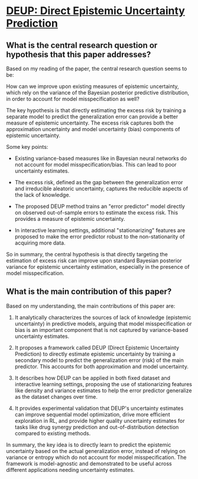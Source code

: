 # [DEUP: Direct Epistemic Uncertainty Prediction](https://arxiv.org/abs/2102.08501v4)

## What is the central research question or hypothesis that this paper addresses?

 Based on my reading of the paper, the central research question seems to be: 

How can we improve upon existing measures of epistemic uncertainty, which rely on the variance of the Bayesian posterior predictive distribution, in order to account for model misspecification as well?

The key hypothesis is that directly estimating the excess risk by training a separate model to predict the generalization error can provide a better measure of epistemic uncertainty. The excess risk captures both the approximation uncertainty and model uncertainty (bias) components of epistemic uncertainty.

Some key points:

- Existing variance-based measures like in Bayesian neural networks do not account for model misspecification/bias. This can lead to poor uncertainty estimates.

- The excess risk, defined as the gap between the generalization error and irreducible aleatoric uncertainty, captures the reducible aspects of the lack of knowledge.

- The proposed DEUP method trains an "error predictor" model directly on observed out-of-sample errors to estimate the excess risk. This provides a measure of epistemic uncertainty.

- In interactive learning settings, additional "stationarizing" features are proposed to make the error predictor robust to the non-stationarity of acquiring more data.

So in summary, the central hypothesis is that directly targeting the estimation of excess risk can improve upon standard Bayesian posterior variance for epistemic uncertainty estimation, especially in the presence of model misspecification.


## What is the main contribution of this paper?

 Based on my understanding, the main contributions of this paper are:

1. It analytically characterizes the sources of lack of knowledge (epistemic uncertainty) in predictive models, arguing that model misspecification or bias is an important component that is not captured by variance-based uncertainty estimates. 

2. It proposes a framework called DEUP (Direct Epistemic Uncertainty Prediction) to directly estimate epistemic uncertainty by training a secondary model to predict the generalization error (risk) of the main predictor. This accounts for both approximation and model uncertainty.

3. It describes how DEUP can be applied in both fixed dataset and interactive learning settings, proposing the use of stationarizing features like density and variance estimates to help the error predictor generalize as the dataset changes over time.

4. It provides experimental validation that DEUP's uncertainty estimates can improve sequential model optimization, drive more efficient exploration in RL, and provide higher quality uncertainty estimates for tasks like drug synergy prediction and out-of-distribution detection compared to existing methods.

In summary, the key idea is to directly learn to predict the epistemic uncertainty based on the actual generalization error, instead of relying on variance or entropy which do not account for model misspecification. The framework is model-agnostic and demonstrated to be useful across different applications needing uncertainty estimates.
